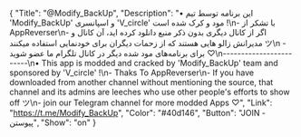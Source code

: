 {
"Title": "@Modify_BackUp",
"Description": "• این برنامه توسط تیم 'Modify_BackUp' و اسپانسری 'V_circle' مود و کرک شده است !\n- با تشکر از AppReverser\n- اگر از کانال دیگری بدون ذکر منبع دانلود کرده اید، آن کانال و مدیرانش زالو هایی هستند که از زحمات دیگران برای خودنمایی استفاده میکنند ツ\n - برای برنامه‌های مود شده دیگر در کانال تلگرام ما عضو شوید ♡\n------------------------\n• This app is modded and cracked by 'Modify_BackUp' team and sponsored by 'V_circle' !\n- Thaks To AppReverser\n- If you have downloaded from another channel without mentioning the source, that channel and its admins are leeches who use other people's efforts to show off ツ\n- join our Telegram channel for more modded Apps ♡",
"Link": "https://t.me/Modify_BackUp",
"Color": "#40d146",
"Button": "JOIN - پیوستن",
"Show": "on"
}
